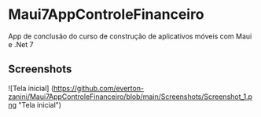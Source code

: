 # Maui7AppControleFinanceiro
App de conclusão do curso de construção de aplicativos móveis com Maui e .Net 7

## Screenshots

![Tela inicial]
(https://github.com/everton-zanini/Maui7AppControleFinanceiro/blob/main/Screenshots/Screenshot_1.png "Tela inicial")
